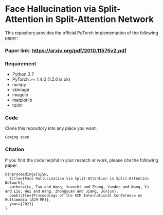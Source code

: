 # Face Hallucination via Split-Attention in Split-Attention Network

This repository provides the official PyTorch implementation of the following paper:

### Paper link: https://arxiv.org/pdf/2010.11575v2.pdf
### Requirement
* Python 3.7
* PyTorch >= 1.4.0 (1.5.0 is ok)
* numpy
* skimage
* imageio
* matplotlib
* tqdm
### Code
Clone this repository into any place you want.
```
Coming soon
```
### Citation
If you find the code helpful in your resarch or work, please cite the following paper.
```
@inproceedings{SISN,
  title={Face Hallucination via Split-Attention in Split-Attention Network},
  author={Lu, Tao and Wang, Yuanzhi and Zhang, Yanduo and Wang, Yu  and Liu, Wei and Wang, Zhongyuan and Jiang, Junjun},
  booktitle={Proceedings of the ACM International Conference on Multimedia (ACM MM)},
  year={2021}
}
```
